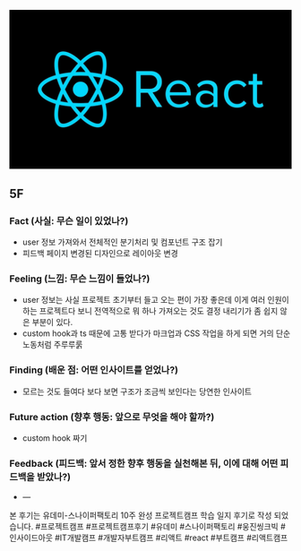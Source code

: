 ![img_react.png](../assets/img_react.png)

## 5F

### Fact (사실: 무슨 일이 있었나?)

- user 정보 가져와서 전체적인 분기처리 및 컴포넌트 구조 잡기
- 피드백 페이지 변경된 디자인으로 레이아웃 변경

### Feeling (느낌: 무슨 느낌이 들었나?)

- user 정보는 사실 프로젝트 초기부터 들고 오는 편이 가장 좋은데 이게 여러 인원이 하는 프로젝트다 보니 전역적으로 뭐 하나 가져오는 것도 결정 내리기가 좀 쉽지 않은 부분이 있다.
- custom hook과 ts 때문에 고통 받다가 마크업과 CSS 작업을 하게 되면 거의 단순 노동처럼 주루루룱

### Finding (배운 점: 어떤 인사이트를 얻었나?)

- 모르는 것도 들여다 보다 보면 구조가 조금씩 보인다는 당연한 인사이트

### Future action (향후 행동: 앞으로 무엇을 해야 할까?)

- custom hook 짜기

### Feedback (피드백: 앞서 정한 향후 행동을 실천해본 뒤, 이에 대해 어떤 피드백을 받았나?)

- —

본 후기는 유데미-스나이퍼팩토리 10주 완성 프로젝트캠프 학습 일지 후기로 작성 되었습니다. #프로젝트캠프 #프로젝트캠프후기 #유데미 #스나이퍼팩토리 #웅진씽크빅 #인사이드아웃 #IT개발캠프 #개발자부트캠프 #리액트 #react #부트캠프 #리액트캠프
